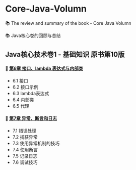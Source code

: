 # Core-Java-Volumn
📚 The review and summary of the book - Core Java Volumn

📚 Java核心卷的回顾与总结



## Java核心技术卷1 - 基础知识 原书第10版



#### 🥳 [第6章 接口、lambda 表达式与内部类](https://github.com/Tjyy-1223/Core-Java-Volumn/blob/main/core-book/Section%206%20%E6%8E%A5%E5%8F%A3%E3%80%81lambda%20%E8%A1%A8%E8%BE%BE%E5%BC%8F%E4%B8%8E%E5%86%85%E9%83%A8%E7%B1%BB.md)

+ 6.1 接口
+ 6.2 接口示例
+ 6.3 lambda表达式
+ 6.4 内部类
+ 6.5 代理

#### 🥳 [第7章 异常、断言和日志](https://github.com/Tjyy-1223/Core-Java-Volumn/blob/main/core-book/Section%207%20%E5%BC%82%E5%B8%B8%E3%80%81%E6%96%AD%E8%A8%80%E5%92%8C%E6%97%A5%E5%BF%97.md)

+ 7.1 错误处理
+ 7.2 捕获异常
+ 7.3 使用异常机制的技巧
+ 7.4 使用断言
+ 7.5 记录日志
+ 7.6 调试技巧

